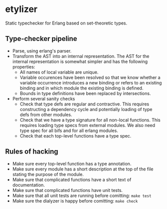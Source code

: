 # etylizer

Static typechecker for Erlang based on set-theoretic types.

## Type-checker pipeline

* Parse, using erlang's parser.
* Transform the AST into an internal representation. The AST for the internal representation
  is somewhat simpler and has the following properties:
  * All names of local variable are unique.
  * Variable occurences have been resolved so that we know whether a variable occurrence
    introduces a new binding or refers to an existing binding and in which module the existing
    binding is defined.
  * Bounds in type definitions have been replaced by intersections.
* Perform several sanity checks
  * Check that type defs are regular and contractive. This requires constructing a dependency
    cycle and potentially loading of type defs from other modules.
  * Check that we have a type signature for all non-local functions. This requires loading
    type specs from external modules. We also need type spec for all bifs and for all
    erlang modules.
  * Check that each top-level functions have a type spec.

## Rules of hacking

* Make sure every top-level function has a type annotation.
* Make sure every module has a short description at the top of the file
  stating the purpose of the module.
* Make sure that complicated functions have a short text of documentation.
* Make sure that complicated functions have unit tests.
* Make sure that all unit tests are running before comitting: `make test`
* Make sure the dialyzer is happy before comitting: `make check`
